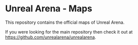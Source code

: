 # Unreal Arena - Maps

This repository contains the official maps of Unreal Arena.

If you were looking for the main repository then check it out at
<https://github.com/unrealarena/unrealarena>.
